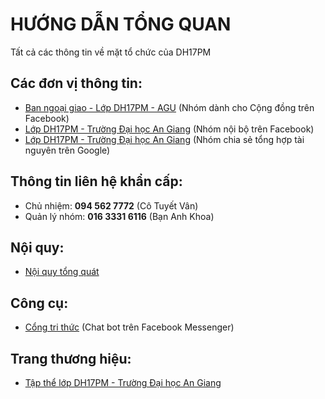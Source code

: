 # HƯỚNG DẪN TỔNG QUAN
Tất cả các thông tin về mặt tổ chức của DH17PM

Các đơn vị thông tin:
-----
* [Ban ngoại giao - Lớp DH17PM - AGU](https://www.facebook.com/groups/dh17pm.agu.fa/) (Nhóm dành cho Cộng đồng trên Facebook)
* [Lớp DH17PM - Trường Đại học An Giang](https://www.facebook.com/groups/DH17PM.AGU/) (Nhóm nội bộ trên Facebook)
* [Lớp DH17PM - Trường Đại học An Giang](groups.google.com/group/dh17pm) (Nhóm chia sẻ tổng hợp tài nguyên trên Google)

Thông tin liên hệ khẩn cấp:
-----
* Chủ nhiệm: **094 562 7772** (Cô Tuyết Vân)
* Quản lý nhóm: **016 3331 6116** (Bạn Anh Khoa)

Nội quy:
-----
* [Nội quy tổng quát](https://github.com/DH17PM/Community/blob/master/RULES.md)

Công cụ:
-----
* [Cổng tri thức](https://www.messenger.com/t/434504756891831/) (Chat bot trên Facebook Messenger)

Trang thương hiệu:
-----
* [Tập thể lớp DH17PM - Trường Đại học An Giang](https://www.facebook.com/T%E1%BA%ADp-th%E1%BB%83-l%E1%BB%9Bp-DH17PM-Tr%C6%B0%E1%BB%9Dng-%C4%90%E1%BA%A1i-h%E1%BB%8Dc-An-Giang-1125337610892188/)
